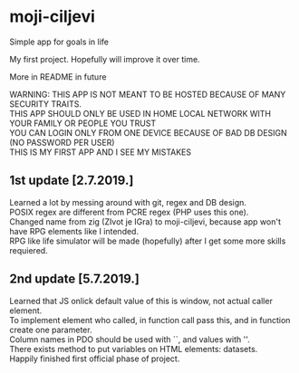 # moji-ciljevi
Simple app for goals in life

My first project. Hopefully will improve it over time. 

More in README in future   

WARNING: THIS APP IS NOT MEANT TO BE HOSTED BECAUSE OF MANY SECURITY TRAITS.  
         THIS APP SHOULD ONLY BE USED IN HOME LOCAL NETWORK WITH YOUR FAMILY OR PEOPLE YOU TRUST  
         YOU CAN LOGIN ONLY FROM ONE DEVICE BECAUSE OF BAD DB DESIGN (NO PASSWORD PER USER)  
         THIS IS MY FIRST APP AND I SEE MY MISTAKES  

1st update [2.7.2019.]
----------------------------------------------------
Learned a lot by messing around with git, regex and DB design.  
POSIX regex are different from PCRE regex (PHP uses this one).  
Changed name from zig (ZIvot je IGra) to moji-ciljevi, because app won't have RPG elements like I intended.  
RPG like life simulator will be made (hopefully) after I get some more skills requiered.  

2nd update [5.7.2019.]
----------------------------------------------------
Learned that JS onlick default value of this is window, not actual caller element.  
To implement element who called, in function call pass this, and in function create one parameter.  
Column names in PDO should be used with ``, and values with ''.  
There exists method to put variables on HTML elements: datasets.  
Happily finished first official phase of project.  

